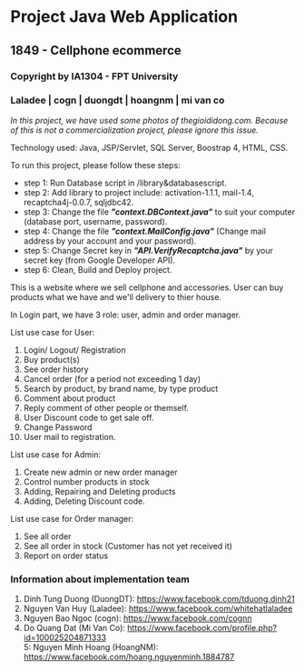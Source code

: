 # Project Java Web Application
## 1849 - Cellphone ecommerce

### Copyright by IA1304 - FPT University 
### Laladee | cogn | duongdt | hoangnm | mi van co

*In this project, we have used some photos of thegioididong.com. Because of this is not a commercialization project, please ignore this issue.*





Technology used: Java,  JSP/Servlet, SQL Server, Boostrap 4, HTML, CSS.

To run this project, please follow these steps:

-  step 1: Run Database script in /library&databasescript.
-  step 2: Add library to project include: activation-1.1.1, mail-1.4, recaptcha4j-0.0.7, sqljdbc42.
-  step 3: Change the file ***"context.DBContext.java"*** to suit your computer (database port, username, password).
-  step 4: Change the file ***"context.MailConfig.java"***  (Change mail address by your account and your password).
-  step 5: Change Secret key in ***"API.VerifyRecaptcha.java"*** by your secret key (from Google Developer API).
-  step 6: Clean, Build and Deploy project.

This is a website where we sell cellphone and accessories. User can buy products what we have and we'll delivery to thier house. 

In Login part, we have 3 role: user, admin and order manager.

List use case for User: 
1. Login/ Logout/ Registration
2. Buy product(s)
3. See order history
4. Cancel order (for a period not exceeding 1 day)
5. Search by product, by brand name, by type product
6. Comment about product
7. Reply comment of other people or themself.
8. User Discount code to get sale off.
9. Change Password
10. User mail to registration.

List use case for Admin:
1. Create new admin or new order manager
2. Control number products in stock
3. Adding, Repairing and Deleting products
4. Adding, Deleting Discount code.

List use case for Order manager:
1. See all order
2. See all order in stock (Customer has not yet received it)
3. Report on order status
### 
### Information about implementation team
1. Dinh Tung Duong (DuongDT):  https://www.facebook.com/tduong.dinh21
2. Nguyen Van Huy (Laladee): https://www.facebook.com/whitehatlaladee
3. Nguyen Bao Ngoc (cogn):  https://www.facebook.com/cognn
4. Do Quang Dat (Mi Van Co):  https://www.facebook.com/profile.php?id=100025204871333  
5: Nguyen Minh Hoang (HoangNM): https://www.facebook.com/hoang.nguyenminh.1884787  

